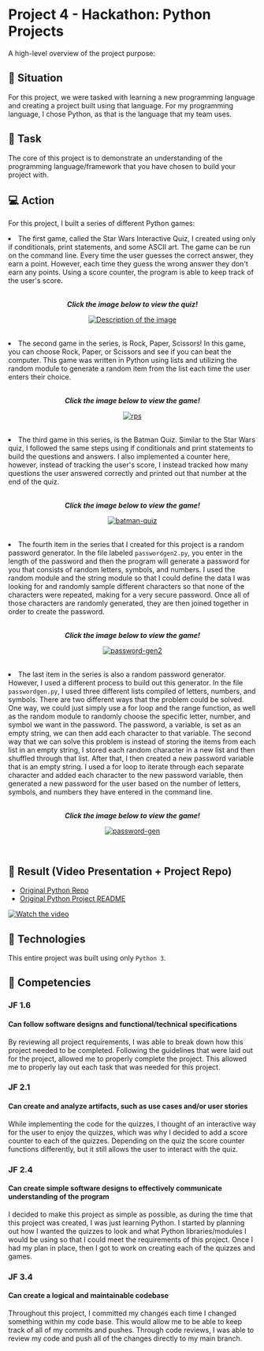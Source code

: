 # Project 4 - Hackathon: Python Projects 

A high-level overview of the project purpose:

## :memo: Situation

For this project, we were tasked with learning a new programming language and creating a project built using that language. For my programming language, I chose Python, as that is the language that my team uses. 

## :pushpin: Task 

The core of this project is to demonstrate an understanding of the programming language/framework that you have chosen to build your project with. 

## :computer: Action 

For this project, I built a series of different Python games:

<li>The first game, called the Star Wars Interactive Quiz, I created using only if conditionals, print statements, and some ASCII art. The game can be run on the command line. Every time the user guesses the correct answer, they earn a point. However, each time they guess the wrong answer they don't earn any points. Using a score counter, the program is able to keep track of the user's score.
</li>
<br> 
<p align="center"><b><i>Click the image below to view the quiz!</i></b></p>

<p align="center">
<a href="https://github.com/krystallopez/kl-portfolio/blob/main/Module%20Projects/python_projects/starwarsquiz.py">
    <img src="https://i.imgur.com/anSx3Uy.png" alt="Description of the image">
</a></p>
<br>

<li>The second game in the series, is Rock, Paper, Scissors! In this game, you can choose Rock, Paper, or Scissors and see if you can beat the computer. This game was written in Python using lists and utilizing the random module to generate a random item from the list each time the user enters their choice. </li>
<br>
<p align="center"><b><i>Click the image below to view the game!</i></b></p>

<p align="center">
<a href="https://github.com/krystallopez/kl-portfolio/blob/main/Module%20Projects/python_projects/rps.py">
    <img src="https://i.imgur.com/EC5VMq2.png" alt="rps">
</a></p>

<br>

<li> The third game in this series, is the Batman Quiz. Similar to the Star Wars quiz, I followed the same steps using if conditionals and print statements to build the questions and answers. I also implemented a counter here, however, instead of tracking the user's score, I instead tracked how many questions the user answered correctly and printed out that number at the end of the quiz.</li>
<br>

<p align="center"><b><i>Click the image below to view the game!</i></b></p>

<p align="center">
<a href="https://github.com/krystallopez/kl-portfolio/blob/main/Module%20Projects/python_projects/batmanquiz.py">
    <img src="https://i.imgur.com/C3yoane.png" alt="batman-quiz">
</a></p>
<br>

<li> The fourth item in the series that I created for this project is a random password generator. In the file labeled <code>passwordgen2.py</code>, you enter in the length of the password and then the program will generate a password for you that consists of random letters, symbols, and numbers. I used the random module and the string module so that I could define the data I was looking for and randomly sample different characters so that none of the characters were repeated, making for a very secure password. Once all of those characters are randomly generated, they are then joined together in order to create the password. 
</li>
<br>

<p align="center"><b><i>Click the image below to view the game!</i></b></p>

<p align="center">
<a href="https://github.com/krystallopez/kl-portfolio/blob/main/Module%20Projects/python_projects/passwordgen2.py">
    <img src="https://i.imgur.com/PbLPOg8.png" alt="password-gen2">
</a></p>

<br>

<li> The last item in the series is also a random password generator. However, I used a different process to build out this generator. In the file <code>passwordgen.py</code>, I used three different lists compiled of letters, numbers, and symbols. There are two different ways that the problem could be solved. One way, we could just simply use a for loop and the range function, as well as the random module to randomly choose the specific letter, number, and symbol we want in the password. The password, a variable, is set as an empty string, we can then add each character to that variable. The second way that we can solve this problem is instead of storing the items from each list in an empty string, I stored each random character in a new list and then shuffled through that list. After that, I then created a new password variable that is an empty string. I used a for loop to iterate through each separate character and added each character to the new password variable, then generated a new password for the user based on the number of letters, symbols, and numbers they have entered in the command line.
</li>
<br>

<p align="center"><b><i>Click the image below to view the game!</i></b></p>

<p align="center">
<a href="https://github.com/krystallopez/kl-portfolio/blob/main/Module%20Projects/python_projects/passwordgen.py">
    <img src="https://i.imgur.com/obtL65n.png" alt="password-gen">
</a></p>

<br>


## :movie_camera: Result (Video Presentation + Project Repo) 

- [Original Python Repo](https://github.com/krystallopez/python-projects)
- [Original Python Project README](https://github.com/krystallopez/python-projects/blob/main/README.md)

[![Watch the video](https://i.imgur.com/14fpFtm.png)](https://www.youtube.com/watch?v=O_lS1W7XlJA)

## :floppy_disk: Technologies

This entire project was built using only <code>Python 3</code>. 

## :book: Competencies

### JF 1.6

#### Can follow software designs and functional/technical specifications

By reviewing all project requirements, I was able to break down how this project needed to be completed. Following the guidelines that were laid out for the project, allowed me to properly complete the project. This allowed me to properly lay out each task that was needed for this project. 


### JF 2.1

#### Can create and analyze artifacts, such as use cases and/or user stories

While implementing the code for the quizzes, I thought of an interactive way for the user to enjoy the quizzes, which was why I decided to add a score counter to each of the quizzes. Depending on the quiz the score counter functions differently, but it still allows the user to interact with the quiz. 

### JF 2.4

#### Can create simple software designs to effectively communicate understanding of the program

I decided to make this project as simple as possible, as during the time that this project was created, I was just learning Python. I started by planning out how I wanted the quizzes to look and what Python libraries/modules I would be using so that I could meet the requirements of this project. Once I had my plan in place, then I got to work on creating each of the quizzes and games. 

### JF 3.4

#### Can create a logical and maintainable codebase

Throughout this project, I committed my changes each time I changed something within my code base. This would allow me to be able to keep track of all of my commits and pushes. Through code reviews, I was able to review my code and push all of the changes directly to my main branch.

